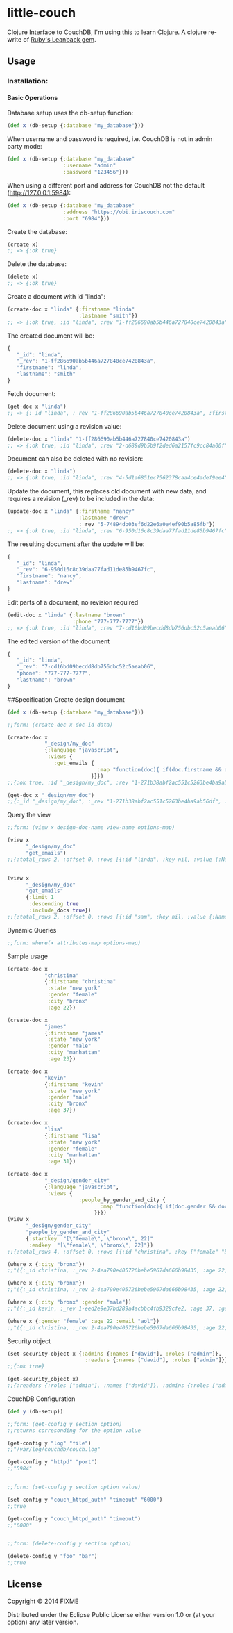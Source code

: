 # little-couch

Clojure Interface to CouchDB, I'm using this to learn Clojure. A clojure re-write of [Ruby's Leanback gem](https://github.com/obi-a/leanback).

## Usage

### Installation:

#### Basic Operations

Database setup uses the db-setup function:
```clojure
(def x (db-setup {:database "my_database"}))
```
When username and password is required, i.e. CouchDB is not in admin party mode:
```clojure
(def x (db-setup {:database "my_database"
                  :username "admin"
                  :password "123456"}))
```
When using a different port and address for CouchDB not the default (http://127.0.0.1:5984):
```clojure
(def x (db-setup {:database "my_database"
                  :address "https://obi.iriscouch.com"
                  :port "6984"}))
```
Create the database:
```clojure
(create x)
;; => {:ok true}
```
Delete the database:
```clojure
(delete x)
;; => {:ok true}
```
Create a document with id "linda":
```clojure
(create-doc x "linda" {:firstname "linda"
                       :lastname "smith"})
;; => {:ok true, :id "linda", :rev "1-ff286690ab5b446a727840ce7420843a"}
```
The created document will be:
```javascript
{
   "_id": "linda",
   "_rev": "1-ff286690ab5b446a727840ce7420843a",
   "firstname": "linda",
   "lastname": "smith"
}
```
Fetch document:
```clojure
(get-doc x "linda")
;; => {:_id "linda", :_rev "1-ff286690ab5b446a727840ce7420843a", :firstname "linda", :lastname "smith"}
```
Delete document using a revision value:
```clojure
(delete-doc x "linda" "1-ff286690ab5b446a727840ce7420843a")
;; => {:ok true, :id "linda", :rev "2-d689d9b5b9f2ded6a2157fc9cc84a00f"}
```
Document can also be deleted with no revision:
```clojure
(delete-doc x "linda")
;; => {:ok true, :id "linda", :rev "4-5d1a6851ec7562378caa4ce4adef9ee4"}
```
Update the document, this replaces old document with new data, and requires a revision (_rev) to be included in the data:
```clojure
(update-doc x "linda" {:firstname "nancy"
                       :lastname "drew"
                       :_rev "5-74894db03ef6d22e6a0e4ef90b5a85fb"})
;; => {:ok true, :id "linda", :rev "6-950d16c8c39daa77fad11de85b9467fc"}
```
The resulting document after the update will be:
```javascript
{
   "_id": "linda",
   "_rev": "6-950d16c8c39daa77fad11de85b9467fc",
   "firstname": "nancy",
   "lastname": "drew"
}
```
Edit parts of a document, no revision required
```clojure
(edit-doc x "linda" {:lastname "brown"
                     :phone "777-777-7777"})
;; => {:ok true, :id "linda", :rev "7-cd16bd09becdd8db756dbc52c5aeab06"}
```
The edited version of the document
```javascript
{
   "_id": "linda",
   "_rev": "7-cd16bd09becdd8db756dbc52c5aeab06",
   "phone": "777-777-7777",
   "lastname": "brown"
}
```

##Specification
Create design document

```clojure
(def x (db-setup {:database "my_database"}))

;;form: (create-doc x doc-id data)

(create-doc x
            "_design/my_doc"
            {:language "javascript",
             :views {
               :get_emails {
                             :map "function(doc){ if(doc.firstname && doc.email) emit(doc.id,{Name: doc.firstname, Email: doc.email}); }"
                           }}})
;;{:ok true, :id "_design/my_doc", :rev "1-271b38abf2ac551c5263be4ba9ab56df"}

(get-doc x "_design/my_doc")
;;{:_id "_design/my_doc", :_rev "1-271b38abf2ac551c5263be4ba9ab56df", :language "javascript", :views {:get_emails {:map "function(doc){ if(doc.firstname && doc.email) emit(doc.id,{Name: doc.firstname, Email: doc.email}); }"}}}
```

Query the view

```clojure
;;form: (view x design-doc-name view-name options-map)

(view x
      "_design/my_doc"
      "get_emails")
;;{:total_rows 2, :offset 0, :rows [{:id "linda", :key nil, :value {:Name "linda", :Email "linda@southmunn.com"}} {:id "sam", :key nil, :value {:Name "sam", :Email "obi@cc.com"}}]}


(view x
      "_design/my_doc"
      "get_emails"
      {:limit 1
       :descending true
       :include_docs true})
;;{:total_rows 2, :offset 0, :rows [{:id "sam", :key nil, :value {:Name "sam", :Email "obi@cc.com"}, :doc {:_id "sam", :_rev "6-4aad2696c425c3782d6dc9d18c596564", :nice "watch", :email "obi@cc.com", :firstname "sam"}}]}

```

Dynamic Queries
```clojure
;;form: where(x attributes-map options-map)
```

Sample usage
```clojure
(create-doc x
            "christina"
            {:firstname "christina"
             :state "new york"
             :gender "female"
             :city "bronx"
             :age 22})

(create-doc x
            "james"
            {:firstname "james"
             :state "new york"
             :gender "male"
             :city "manhattan"
             :age 23})

(create-doc x
            "kevin"
            {:firstname "kevin"
             :state "new york"
             :gender "male"
             :city "bronx"
             :age 37})

(create-doc x
            "lisa"
            {:firstname "lisa"
             :state "new york"
             :gender "female"
             :city "manhattan"
             :age 31})

(create-doc x
            "_design/gender_city"
            {:language "javascript",
             :views {
                       :people_by_gender_and_city {
                              :map "function(doc){ if(doc.gender && doc.city && doc.age) emit([doc.gender, doc.city, doc.age]);}"
                            }}})
(view x
      "_design/gender_city"
      "people_by_gender_and_city"
      {:startkey  "[\"female\", \"bronx\", 22]"
       :endkey  "[\"female\", \"bronx\", 22]"})
;;{:total_rows 4, :offset 0, :rows [{:id "christina", :key ["female" "bronx" 22], :value nil}]}

(where x {:city "bronx"})
;;"({:_id christina, :_rev 2-4ea790e405726bebe5967da666b98435, :age 22, :gender female, :state new york, :city bronx, :firstname christina, :email aol} {:_id kevin, :_rev 1-eed2e9e37bd289a4acbbc4fb9329cfe2, :age 37, :gender male, :state new york, :city bronx, :firstname kevin})"

(where x {:city "bronx"})
;;"({:_id christina, :_rev 2-4ea790e405726bebe5967da666b98435, :age 22, :gender female, :state new york, :city bronx, :firstname christina, :email aol} {:_id kevin, :_rev 1-eed2e9e37bd289a4acbbc4fb9329cfe2, :age 37, :gender male, :state new york, :city bronx, :firstname kevin})"

(where x {:city "bronx" :gender "male"})
;;"({:_id kevin, :_rev 1-eed2e9e37bd289a4acbbc4fb9329cfe2, :age 37, :gender male, :state new york, :city bronx, :firstname kevin})"

(where x {:gender "female" :age 22 :email "aol"})
;;"({:_id christina, :_rev 2-4ea790e405726bebe5967da666b98435, :age 22, :gender female, :state new york, :city bronx, :firstname christina, :email aol})"

```

Security object

```clojure
(set-security-object x {:admins {:names ["david"], :roles ["admin"]},
                         :readers {:names ["david"], :roles ["admin"]}})
;;{:ok true}

(get-security_object x)
;;{:readers {:roles ["admin"], :names ["david"]}, :admins {:roles ["admin"], :names ["david"]}}
```

CouchDB Configuration
```clojure
(def y (db-setup))

;;form: (get-config y section option)
;;returns corresonding for the option value

(get-config y "log" "file")
;;"/var/log/couchdb/couch.log"

(get-config y "httpd" "port")
;;"5984"


;;form: (set-config y section option value)

(set-config y "couch_httpd_auth" "timeout" "6000")
;;true

(get-config y "couch_httpd_auth" "timeout")
;;"6000"


;;form: (delete-config y section option)

(delete-config y "foo" "bar")
;;true
```


## License

Copyright © 2014 FIXME

Distributed under the Eclipse Public License either version 1.0 or (at
your option) any later version.
